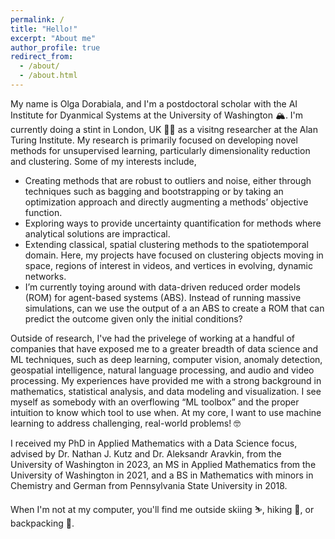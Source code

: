 ```yaml
---
permalink: /
title: "Hello!"
excerpt: "About me"
author_profile: true
redirect_from: 
  - /about/
  - /about.html
---
```


My name is Olga Dorabiala, and I'm a postdoctoral scholar with the AI Institute for Dyanmical Systems at the University of Washington 🏔. I'm currently doing a stint in London, UK 💂‍♀️ as a visitng researcher at the Alan Turing Institute. My research is primarily focused on developing novel methods for unsupervised learning, particularly dimensionality reduction and clustering. Some of my interests include, 

  * Creating methods that are robust to outliers and noise, either through techniques such as bagging and bootstrapping or by taking an optimization approach and directly augmenting a methods’ objective function. 
  * Exploring ways to provide uncertainty quantification for methods where analytical solutions are impractical.
  * Extending classical, spatial clustering methods to the spatiotemporal domain. Here, my projects have focused on clustering objects moving in space, regions of interest in videos, and vertices in evolving, dynamic networks.
  * I’m currently toying around with data-driven reduced order models (ROM) for agent-based systems (ABS). Instead of running massive simulations, can we use the output of a an ABS to create a ROM that can predict the outcome given only the initial conditions?

Outside of research, I've had the privelege of working at a handful of companies that have exposed me to a greater breadth of data science and ML techniques, such as deep learning, computer vision, anomaly detection, geospatial intelligence, natural language processing, and audio and video processing. My experiences have provided me with a strong background in mathematics, statistical analysis, and data modeling and visualization. I see myself as somebody with an overflowing “ML toolbox” and the proper intuition to know which tool to use when. At my core, I want to use machine learning to address challenging, real-world problems! 🤓

I received my PhD in Applied Mathematics with a Data Science focus, advised by Dr. Nathan J. Kutz and Dr. Aleksandr Aravkin, from the University of Washington in 2023, an MS in Applied Mathematics from the University of Washington in 2021, and a BS in Mathematics with minors in Chemistry and German from Pennsylvania State University in 2018.

When I'm not at my computer, you'll find me outside skiing ⛷, hiking 🥾, or backpacking 🎒.  
